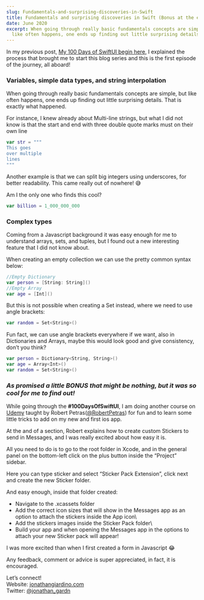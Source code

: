 ```yaml
---
slug: Fundamentals-and-surprising-discoveries-in-Swift
title: Fundamentals and surprising discoveries in Swift (Bonus at the end)
date: June 2020
excerpt: When going through really basic fundamentals concepts are simple, but
  like often happens, one ends up finding out little surprising details.
---
```


In my previous post, [My 100 Days of SwiftUI begin here](https://medium.com/@jonathangiardino/my-100-days-of-swiftui-begin-here-ed5b24b51c60)[,](<https://dev.to/jonathan_gardn/my-100-days-of-swiftui-begin-here-3mcf),***>) I explained the process that brought me to start this blog series and this is the first episode of the journey, all aboard!

### **Variables, simple data types, and string interpolation**

When going through really basic fundamentals concepts are simple, but like often happens, one ends up finding out little surprising details. That is exactly what happened.

For instance, I knew already about Multi-line strings, but what I did not know is that the start and end with three double quote marks must on their own line

```swift
var str = """
This goes
over multiple
lines
"""
```

Another example is that we can split big integers using underscores, for better readability. This came really out of nowhere! 😅

Am I the only one who finds this cool?

```swift
var billion = 1_000_000_000
```

### **Complex types**

Coming from a Javascript background it was easy enough for me to understand arrays, sets, and tuples, but I found out a new interesting feature that I did not know about.

When creating an empty collection we can use the pretty common syntax below:

```swift
//Empty Dictionary
var person = [String: String]()
//Empty Array
var age = [Int]()
```

But this is not possible when creating a Set instead, where we need to use angle brackets:

```swift
var random = Set<String>()
```

Fun fact, we can use angle brackets everywhere if we want, also in Dictionaries and Arrays, maybe this would look good and give consistency, don’t you think?

```swift
var person = Dictionary<String, String>()
var age = Array<Int>()
var random = Set<String>()
```

### _As promised a little **BONUS** that might be nothing, but it was so cool for me to find out!_

While going through the **\#100DaysOfSwiftUI**, I am doing another course on [Udemy](https://www.udemy.com/course/swiftui-masterclass-course-ios-development-with-swift/) taught by Robert Petras([@RobertPetras](http://twitter.com/RobertPetras)) for fun and to learn some little tricks to add on my new and first ios app.

At the and of a section, Robert explains how to create custom Stickers to send in Messages, and I was really excited about how easy it is.

All you need to do is to go to the root folder in Xcode, and in the general panel on the bottom-left click on the plus button inside the “Project” sidebar.

Here you can type sticker and select “Sticker Pack Extension”, click next and create the new Sticker folder.

And easy enough, inside that folder created:

- Navigate to the .xcassets folder
- Add the correct icon sizes that will show in the Messages app as an option to attach the stickers inside the App icon\
- Add the stickers images inside the Sticker Pack folder\
- Build your app and when opening the Messages app in the options to attach your new Sticker pack will appear!

I was more excited than when I first created a form in Javascript 😂

Any feedback, comment or advice is super appreciated, in fact, it is encouraged.

Let’s connect!\
Website: [jonathangiardino.com](https://jonathangiardino.com/)\
Twitter: [@jonathan_gardn](http://twitter.com/jonathan_gardn)
